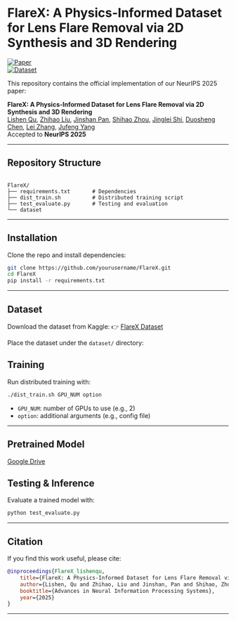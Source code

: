# FlareX: A Physics-Informed Dataset for Lens Flare Removal via 2D Synthesis and 3D Rendering

[![Paper](https://img.shields.io/badge/Paper-NeurIPS%202025-blue)](https://arxiv.org/abs/2510.09995)  
[![Dataset](https://img.shields.io/badge/Dataset-Kaggle-green)](https://www.kaggle.com/datasets/lishenqu/flarex)


This repository contains the official implementation of our NeurIPS 2025 paper:  
<p>
<div><strong>FlareX: A Physics-Informed Dataset for Lens Flare Removal via 2D Synthesis and 3D Rendering</strong></div>
<div><a href="https://qulishen.github.io/">Lishen Qu</a>, 
   	<a href="https://qulishen.github.io/">Zhihao Liu</a>,
    <a href="https://jspan.github.io/">Jinshan Pan</a>, 
    <a href="https://joshyzhou.github.io/">Shihao Zhou</a>,
    <a href="https://jingleishi.github.io/">Jinglei Shi</a>,
    <a href="https://github.com/Calvin11311">Duosheng Chen</a>,
    <a href="https://www4.comp.polyu.edu.hk/~cslzhang/">Lei Zhang</a>,
    <a href="https://cv.nankai.edu.cn/">Jufeng Yang</a>
    </div>
<div>Accepted to <strong>NeurIPS 2025</strong></div>

---

## Repository Structure

```

FlareX/
├── requirements.txt       # Dependencies
├── dist_train.sh          # Distributed training script
├── test_evaluate.py       # Testing and evaluation
└── dataset

````

---

## Installation

Clone the repo and install dependencies:

```bash
git clone https://github.com/yourusername/FlareX.git
cd FlareX
pip install -r requirements.txt
````

---

## Dataset

Download the dataset from Kaggle:
👉 [FlareX Dataset](https://www.kaggle.com/datasets/lishenqu/flarex)

Place the dataset under the `dataset/` directory:

## Training

Run distributed training with:

```bash
./dist_train.sh GPU_NUM option
```

* `GPU_NUM`: number of GPUs to use (e.g., 2)
* `option`: additional arguments (e.g., config file)

---

## Pretrained Model

[Google Drive](https://drive.google.com/file/d/1oILbfk3ZZt_uctp1cY11Km9fWKsy0rAW/view?usp=sharing)

## Testing & Inference

Evaluate a trained model with:

```bash
python test_evaluate.py
```

---

## Citation

If you find this work useful, please cite:

```bibtex
@inproceedings{FlareX_lishenqu,
    title={FlareX: A Physics-Informed Dataset for Lens Flare Removal via 2D Synthesis and 3D Rendering},
    author={Lishen, Qu and Zhihao, Liu and Jinshan, Pan and Shihao, Zhou and Jinglei, Shi and Duosheng, Chen and Jufeng, Yang},
    booktitle={Advances in Neural Information Processing Systems},
    year={2025}
}
```
---
